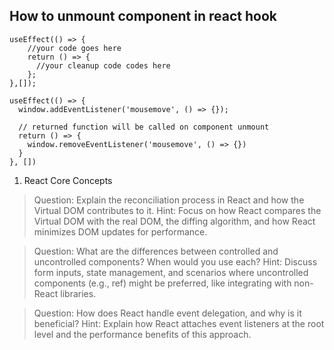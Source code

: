 ## How to unmount component in react hook

```
useEffect(() => {
	//your code goes here
    return () => {
      //your cleanup code codes here
    };
},[]);

useEffect(() => {
  window.addEventListener('mousemove', () => {});

  // returned function will be called on component unmount
  return () => {
    window.removeEventListener('mousemove', () => {})
  }
}, [])

```

1. React Core Concepts
> Question: Explain the reconciliation process in React and how the Virtual DOM contributes to it.
Hint: Focus on how React compares the Virtual DOM with the real DOM, the diffing algorithm, and how React minimizes DOM updates for performance.

> Question: What are the differences between controlled and uncontrolled components? When would you use each?
Hint: Discuss form inputs, state management, and scenarios where uncontrolled components (e.g., ref) might be preferred, like integrating with non-React libraries.

>Question: How does React handle event delegation, and why is it beneficial?
Hint: Explain how React attaches event listeners at the root level and the performance benefits of this approach.